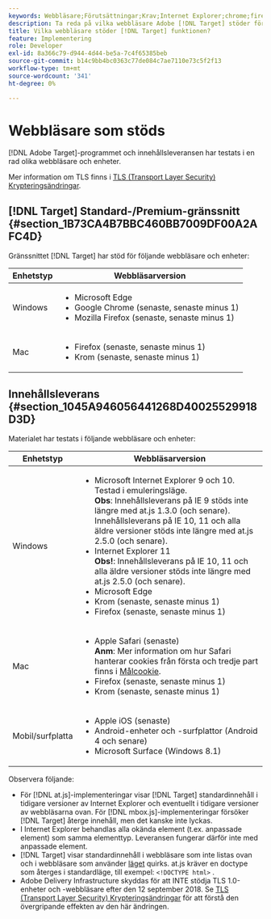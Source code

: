 ```yaml
---
keywords: Webbläsare;Förutsättningar;Krav;Internet Explorer;chrome;firefox;safari;android;surface
description: Ta reda på vilka webbläsare Adobe [!DNL Target] stöder för sitt gränssnitt och för leverans av innehåll.
title: Vilka webbläsare stöder [!DNL Target] funktionen?
feature: Implementering
role: Developer
exl-id: 8a366c79-d944-4d44-be5a-7c4f65385beb
source-git-commit: b14c9bb4bc0363c77de084c7ae7110e73c5f2f13
workflow-type: tm+mt
source-wordcount: '341'
ht-degree: 0%

---
```


# Webbläsare som stöds

[!DNL Adobe Target]-programmet och innehållsleveransen har testats i en rad olika webbläsare och enheter.

Mer information om TLS finns i [TLS (Transport Layer Security) Krypteringsändringar](/help/c-implementing-target/c-considerations-before-you-implement-target/tls-transport-layer-security-encryption.md#concept_CC1001E9D3AE4BABAF90B8311B0A6451).

## [!DNL Target] Standard-/Premium-gränssnitt {#section_1B73CA4B7BBC460BB7009DF00A2AFC4D}

Gränssnittet [!DNL Target] har stöd för följande webbläsare och enheter:

| Enhetstyp | Webbläsarversion |
|--- |--- |
| Windows | <ul><li>Microsoft Edge</li><li>Google Chrome (senaste, senaste minus 1)</li><li>Mozilla Firefox (senaste, senaste minus 1)</li></ul> |
| Mac | <ul><li>Firefox (senaste, senaste minus 1)</li><li>Krom (senaste, senaste minus 1)</li></ul> |

## Innehållsleverans {#section_1045A946056441268D40025529918D3D}

Materialet har testats i följande webbläsare och enheter:

| Enhetstyp | Webbläsarversion |
|--- |--- |
| Windows | <ul><li>Microsoft Internet Explorer 9 och 10. Testad i emuleringsläge.<br>**Obs**: Innehållsleverans på IE 9 stöds inte längre med at.js 1.3.0 (och senare). Innehållsleverans på IE 10, 11 och alla äldre versioner stöds inte längre med at.js 2.5.0 (och senare).</li><li>Internet Explorer 11 <br>**Obs!**: Innehållsleverans på IE 10, 11 och alla äldre versioner stöds inte längre med at.js 2.5.0 (och senare).</li><li>Microsoft Edge</li><li>Krom (senaste, senaste minus 1)</li><li>Firefox (senaste, senaste minus 1)</li></ul> |
| Mac | <ul><li>Apple Safari (senaste)<br>**Anm**: Mer information om hur Safari hanterar cookies från första och tredje part finns i [Målcookie](/help/c-implementing-target/c-implementing-target-for-client-side-web/t-mbox-download/cookie-behavior.md).</li><li>Firefox (senaste, senaste minus 1)</li><li>Krom (senaste, senaste minus 1)</li></ul> |
| Mobil/surfplatta | <ul><li>Apple iOS (senaste)</li><li>Android-enheter och -surfplattor (Android 4 och senare)</li><li>Microsoft Surface (Windows 8.1)</li></ul> |

Observera följande:

* För [!DNL at.js]-implementeringar visar [!DNL Target] standardinnehåll i tidigare versioner av Internet Explorer och eventuellt i tidigare versioner av webbläsarna ovan. För [!DNL mbox.js]-implementeringar försöker [!DNL Target] återge innehåll, men det kanske inte lyckas.
* I Internet Explorer behandlas alla okända element (t.ex. anpassade element) som samma elementtyp. Leveransen fungerar därför inte med anpassade element.
* [!DNL Target] visar standardinnehåll i webbläsare som inte listas ovan och i webbläsare som använder  [läget](https://en.wikipedia.org/wiki/Quirks_mode) quirks. at.js kräver en doctype som återges i standardläge, till exempel: `<!DOCTYPE html>` .
* Adobe Delivery Infrastructure skyddas för att INTE stödja TLS 1.0-enheter och -webbläsare efter den 12 september 2018. Se [TLS (Transport Layer Security) Krypteringsändringar](/help/c-implementing-target/c-considerations-before-you-implement-target/tls-transport-layer-security-encryption.md#concept_CC1001E9D3AE4BABAF90B8311B0A6451) för att förstå den övergripande effekten av den här ändringen.
